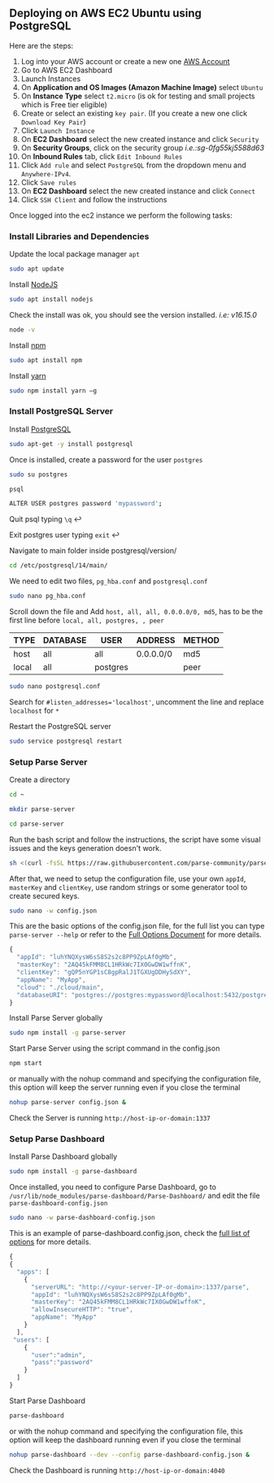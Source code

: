 ## Deploying on AWS EC2 Ubuntu using PostgreSQL

Here are the steps:

1. Log into your AWS account or create a new one [AWS Account](https://aws.amazon.com/premiumsupport/knowledge-center/create-and-activate-aws-account/)
2. Go to AWS EC2 Dashboard
3. Launch Instances
4. On **Application and OS Images (Amazon Machine Image)** select `Ubuntu`
5. On **Instance Type** select `t2.micro` (is ok for testing and small projects which is Free tier eligible)
6. Create or select an existing `key pair`. (If you create a new one click `Download Key Pair`)
7. Click `Launch Instance`
8. On **EC2 Dashboard** select the new created instance and click `Security`
9. On **Security Groups**, click on the security group _i.e.:sg-0fg55kj5588d63_
10. On **Inbound Rules** tab, click `Edit Inbound Rules`
11. Click `Add rule` and select `PostgreSQL` from the dropdown menu and `Anywhere-IPv4`.
12. Click `Save rules`
13. On **EC2 Dashboard** select the new created instance and click `Connect`
14. Click `SSH Client` and follow the instructions

Once logged into the ec2 instance we perform the following tasks:

### Install Libraries and Dependencies
Update the local package manager `apt`
```bash
sudo apt update
```
Install [NodeJS](https://nodejs.org)
```bash
sudo apt install nodejs
```
Check the install was ok, you should see the version installed. _i.e: v16.15.0_
```bash
node -v
```


Install [npm](https://www.npmjs.com)
```bash
sudo apt install npm
```



Install [yarn](https://yarnpkg.com)
```bash
sudo npm install yarn –g
```

### Install PostgreSQL Server

Install [PostgreSQL](https://www.postgresql.org)
```bash
sudo apt-get -y install postgresql
```
Once is installed, create a password for the user `postgres`

```bash
sudo su postgres
```

```bash
psql
```

```bash
ALTER USER postgres password 'mypassword';
```

Quit psql typing `\q` ↩

Exit postgres user typing `exit` ↩

Navigate to main folder inside postgresql/version/
```bash
cd /etc/postgresql/14/main/
```
We need to edit two files, `pg_hba.conf` and `postgresql.conf`
```bash
sudo nano pg_hba.conf
```
Scroll down the file and Add `host, all, all, 0.0.0.0/0, md5`, has to be the first line before `local, all, postgres, , peer`

| TYPE | DATABASE | USER | ADDRESS | METHOD |
| ---- | -------- | ---- | ------- | ------ |
| host | all | all | 0.0.0.0/0 | md5 |
| local | all | postgres |  | peer |


```bash
sudo nano postgresql.conf
```
Search for `#listen_addresses='localhost'`, uncomment the line and replace `localhost` for `*`

Restart the PostgreSQL server
```bash
sudo service postgresql restart
```

### Setup Parse Server

Create a directory
```bash
cd ~
```
```bash
mkdir parse-server
```
```bash
cd parse-server
```

Run the bash script and follow the instructions, the script have some visual issues and the keys generation doesn't work.
```bash
sh <(curl -fsSL https://raw.githubusercontent.com/parse-community/parse-server/master/bootstrap.sh)
```
After that, we need to setup the configuration file, use your own `appId`, `masterKey` and `clientKey`, use random strings or some generator tool to create secured keys.
```bash
sudo nano -w config.json
```
This are the basic options of the config.json file, for the full list you can type `parse-server --help` or refer to the [Full Options Document](http://parseplatform.org/parse-server/api/master/ParseServerOptions.html) for more details.
```js
{
  "appId": "luhYNQXysW6sS8S2s2c8PP9ZpLAf0gMb",
  "masterKey": "2AQ45kFMM8CL1HRkWc7IX0GwDW1wffnK",
  "clientKey": "gQP5nYGP1sC8gpRalJ1TGXUgDDHySdXY",
  "appName": "MyApp",
  "cloud": "./cloud/main",
  "databaseURI": "postgres://postgres:mypassword@localhost:5432/postgres"
}
```


Install Parse Server globally

```bash
sudo npm install -g parse-server
```

Start Parse Server using the script command in the config.json
```bash
npm start
```
or manually with the nohup command and specifying the configuration file, this option will keep the server running even if you close the terminal
```bash
nohup parse-server config.json &
```
Check the Server is running `http://host-ip-or-domain:1337`

### Setup Parse Dashboard

Install Parse Dashboard globally
```bash
sudo npm install -g parse-dashboard
```

Once installed, you need to configure Parse Dashboard, go to `/usr/lib/node_modules/parse-dashboard/Parse-Dashboard/` and edit the file `parse-dashboard-config.json`
```bash
sudo nano -w parse-dashboard-config.json
```
This is an example of parse-dashboard.config.json, check the [full list of options](https://github.com/parse-community/parse-dashboard#configuring-parse-dashboard) for more details.
```js
{
{
  "apps": [
    {
      "serverURL": "http://<your-server-IP-or-domain>:1337/parse",
      "appId": "luhYNQXysW6sS8S2s2c8PP9ZpLAf0gMb",
      "masterKey": "2AQ45kFMM8CL1HRkWc7IX0GwDW1wffnK",
      "allowInsecureHTTP": "true",
      "appName": "MyApp"
    }
  ],
 "users": [
    {
      "user":"admin",
      "pass":"password"
    }
  ]
}
```

Start Parse Dashboard
```bash
parse-dashboard
```
or with the nohup command and specifying the configuration file, this option will keep the dashboard running even if you close the terminal
```bash
nohup parse-dashboard --dev --config parse-dashboard-config.json &
```

Check the Dashboard is running `http://host-ip-or-domain:4040`

